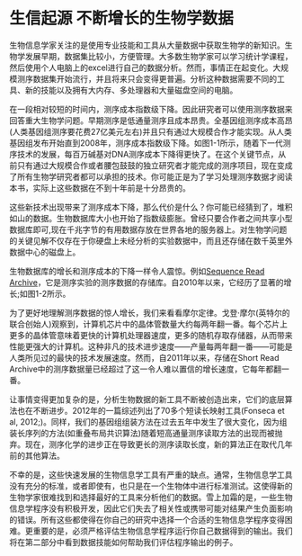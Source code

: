 # 生信起源 不断增长的生物学数据

生物信息学家关注的是使用专业技能和工具从大量数据中获取生物学的新知识。生物学发展早期，数据集比较小，方便管理。大多数生物学家可以学习统计学课程，然后使用个人电脑上的excel进行自己的数据分析。然而，事情正在起变化。大规模测序数据集开始流行，并且将来只会变得更普遍。分析这种数据需要不同的工具、新的技能以及拥有大内存、多处理器和大量磁盘空间的电脑。

在一段相对较短的时间内，测序成本指数级下降。因此研究者可以使用测序数据来回答重大生物学问题。早期测序是低通量测序且成本昂贵。全基因组测序成本高昂(人类基因组测序要花费27亿美元左右)并且只有通过大规模合作才能实现。从人类基因组发布开始直到2008年，测序成本指数级下降。如图1-1所示，随着下一代测序技术的发展，每百万碱基对DNA测序成本下降得更快了。在这个关键节点，从前只有通过大规模合作或者腰包鼓鼓的独立研究者才能完成的测序项目，现在变成了所有生物学研究者都可以承担的技术。你可能正是为了学习处理测序数据才阅读本书，实际上这些数据在不到十年前是十分昂贵的。

这些新技术出现带来了测序成本下降，那么代价是什么？你可能已经猜到了，堆积如山的数据。生物数据库大小也开始了指数级膨胀。曾经只要合作者之间共享小型数据库即可,现在千兆字节的有用数据存放在世界各地的服务器上。对生物学问题的关键见解不仅存在于你硬盘上未经分析的实验数据中，而且还存储在数千英里外数据中心的磁盘上。

生物数据库的增长和测序成本的下降一样令人震惊。例如[Sequence Read Archive](https://www.ncbi.nlm.nih.gov/sra)，它是测序实验的测序数据的存储库。自2010年以来，它经历了显著的增长;如图1-2所示。

为了更好地理解测序数据的惊人增长，我们来看看摩尔定律。戈登·摩尔(英特尔的联合创始人)观察到，计算机芯片中的晶体管数量大约每两年翻一番。每个芯片上更多的晶体管意味着更快的计算机处理器速度，更多的随机存取存储器，从而带来性能更强大的计算机。这种非凡的技术进步速度——产量每两年翻一番——可能是人类所见过的最快的技术发展速度。然而，自2011年以来，存储在Short Read Archive中的测序数据量已经超过了这一令人难以置信的增长速度，它每年都翻一番。

让事情变得更加复杂的是，分析生物数据的新工具不断被创造出来，它们的底层算法也在不断进步。2012年的一篇综述列出了70多个短读长映射工具(Fonseca et al, 2012;)。同样，我们的基因组组装方法在过去五年中发生了很大变化，因为组装长序列的方法(如重叠布局共识算法)随着短高通量测序读取方法的出现而被抛弃。现在，测序化学的进步正在导致更长的测序读取长度，新的算法正在取代几年前的其他算法。

不幸的是，这些快速发展的生物信息学工具有严重的缺点。通常，生物信息学工具没有充分的标准，或者即使有，也只是在一个生物体中进行标准测试。这使得新的生物学家很难找到和选择最好的工具来分析他们的数据。雪上加霜的是，一些生物信息学程序没有积极开发，因此它们失去了相关性或携带可能对结果产生负面影响的错误。所有这些都使得在你自己的研究中选择一个合适的生物信息学程序变得困难。更重要的是，必须严格评估生物信息学程序运行你自己数据得到的输出。我们将在第二部分中看到数据技能如何帮助我们评估程序输出的例子。
